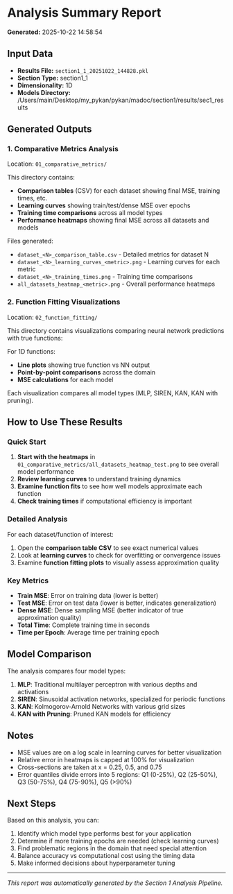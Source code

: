 # Analysis Summary Report

**Generated:** 2025-10-22 14:58:54

## Input Data

- **Results File:** `section1_1_20251022_144828.pkl`
- **Section Type:** section1_1
- **Dimensionality:** 1D
- **Models Directory:** /Users/main/Desktop/my_pykan/pykan/madoc/section1/results/sec1_results

## Generated Outputs

### 1. Comparative Metrics Analysis

Location: `01_comparative_metrics/`

This directory contains:
- **Comparison tables** (CSV) for each dataset showing final MSE, training times, etc.
- **Learning curves** showing train/test/dense MSE over epochs
- **Training time comparisons** across all model types
- **Performance heatmaps** showing final MSE across all datasets and models

Files generated:
- `dataset_<N>_comparison_table.csv` - Detailed metrics for dataset N
- `dataset_<N>_learning_curves_<metric>.png` - Learning curves for each metric
- `dataset_<N>_training_times.png` - Training time comparisons
- `all_datasets_heatmap_<metric>.png` - Overall performance heatmaps

### 2. Function Fitting Visualizations

Location: `02_function_fitting/`

This directory contains visualizations comparing neural network predictions with true functions:


For 1D functions:
- **Line plots** showing true function vs NN output
- **Point-by-point comparisons** across the domain
- **MSE calculations** for each model

Each visualization compares all model types (MLP, SIREN, KAN, KAN with pruning).




## How to Use These Results

### Quick Start

1. **Start with the heatmaps** in `01_comparative_metrics/all_datasets_heatmap_test.png` to see overall model performance
2. **Review learning curves** to understand training dynamics
3. **Examine function fits** to see how well models approximate each function
4. **Check training times** if computational efficiency is important

### Detailed Analysis

For each dataset/function of interest:

1. Open the **comparison table CSV** to see exact numerical values
2. Look at **learning curves** to check for overfitting or convergence issues
3. Examine **function fitting plots** to visually assess approximation quality


### Key Metrics

- **Train MSE**: Error on training data (lower is better)
- **Test MSE**: Error on test data (lower is better, indicates generalization)
- **Dense MSE**: Dense sampling MSE (better indicator of true approximation quality)
- **Total Time**: Complete training time in seconds
- **Time per Epoch**: Average time per training epoch

## Model Comparison

The analysis compares four model types:

1. **MLP**: Traditional multilayer perceptron with various depths and activations
2. **SIREN**: Sinusoidal activation networks, specialized for periodic functions
3. **KAN**: Kolmogorov-Arnold Networks with various grid sizes
4. **KAN with Pruning**: Pruned KAN models for efficiency

## Notes

- MSE values are on a log scale in learning curves for better visualization
- Relative error in heatmaps is capped at 100% for visualization
- Cross-sections are taken at x = 0.25, 0.5, and 0.75
- Error quantiles divide errors into 5 regions: Q1 (0-25%), Q2 (25-50%), Q3 (50-75%), Q4 (75-90%), Q5 (>90%)

## Next Steps

Based on this analysis, you can:

1. Identify which model type performs best for your application
2. Determine if more training epochs are needed (check learning curves)
3. Find problematic regions in the domain that need special attention
4. Balance accuracy vs computational cost using the timing data
5. Make informed decisions about hyperparameter tuning

---

*This report was automatically generated by the Section 1 Analysis Pipeline.*
